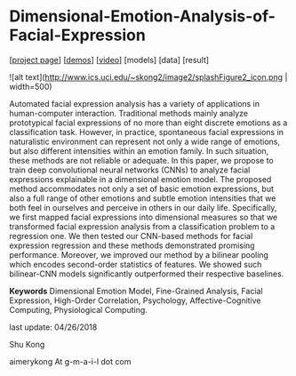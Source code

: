 # Dimensional-Emotion-Analysis-of-Facial-Expression

[[project page](http://www.ics.uci.edu/~skong2/DimensionalEmotionModel.html "dimensional-emotion-analysis")]
[[demos](https://drive.google.com/open?id=1CVP12ex9q93PsTeredR2nvrMslNubLLk "demos")]
[[video](https://www.youtube.com/watch?v=tVYW9hxgCho&feature=youtu.be "video demo")]
[models]
[data]
[result]

![alt text](http://www.ics.uci.edu/~skong2/image2/splashFigure2_icon.png | width=500)


Automated facial expression analysis has a variety of applications in human-computer interaction. Traditional methods mainly analyze prototypical facial expressions of no more than eight discrete emotions as a classification task. However, in practice, spontaneous facial expressions in naturalistic environment can represent not only a wide range of emotions, but also different intensities within an emotion family. In such situation, these methods are not reliable or adequate. In this paper, we propose to train deep convolutional neural networks (CNNs) to analyze facial expressions explainable in a dimensional emotion model. The proposed method accommodates not only a set of basic emotion expressions, but also a full range of other emotions and subtle emotion intensities that we both feel in ourselves and perceive in others in our daily life. Specifically, we first mapped facial expressions into dimensional measures so that we transformed facial expression analysis from a classification problem to a regression one. We then tested our CNN-based methods for facial expression regression and these methods demonstrated promising performance. Moreover, we improved our method by a bilinear pooling which encodes second-order statistics of features. We showed such bilinear-CNN models significantly outperformed their respective baselines. 


**Keywords**  Dimensional Emotion Model, Fine-Grained Analysis, Facial Expression, High-Order Correlation, Psychology, Affective-Cognitive Computing, Physiological Computing.



last update: 04/26/2018

Shu Kong

aimerykong At g-m-a-i-l dot com

